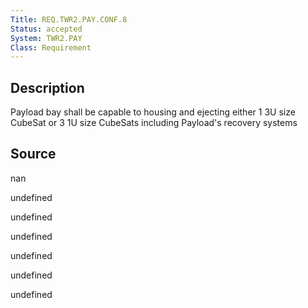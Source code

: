 ```yaml
---
Title: REQ.TWR2.PAY.CONF.8
Status: accepted
System: TWR2.PAY
Class: Requirement
---
```


## Description

Payload bay shall be capable to housing and ejecting either 1 3U size CubeSat or 3 1U size CubeSats including Payload's recovery systems

## Source

nan


undefined

undefined

undefined

undefined

undefined

undefined